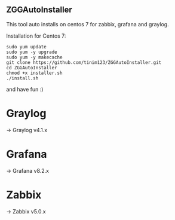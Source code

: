 ## ZGGAutoInstaller

This tool auto installs on centos 7 for zabbix, grafana and graylog.

Installation for Centos 7:
```
sudo yum update
sudo yum -y upgrade 
sudo yum -y makecache
git clone https://github.com/tinim123/ZGGAutoInstaller.git
cd ZGGAutoInstaller
chmod +x installer.sh
./install.sh
```
and have fun :)

# Graylog
 -> Graylog v4.1.x
# Grafana 
 -> Grafana v8.2.x
# Zabbix
 -> Zabbix v5.0.x
